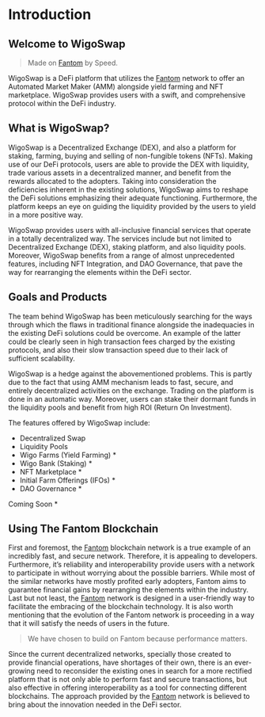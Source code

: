 # Introduction

## Welcome to WigoSwap

> Made on [Fantom](https://fantom.foundation) by Speed.

WigoSwap is a DeFi platform that utilizes the [Fantom](https://fantom.foundation) network to offer an Automated Market Maker (AMM) alongside yield farming and NFT marketplace. WigoSwap provides users with a swift, and comprehensive protocol within the DeFi industry.

## **What is WigoSwap?**

WigoSwap is a Decentralized Exchange (DEX), and also a platform for staking, farming, buying and selling of non-fungible tokens (NFTs). Making use of our DeFi protocols, users are able to provide the DEX with liquidity, trade various assets in a decentralized manner, and benefit from the rewards allocated to the adopters. Taking into consideration the deficiencies inherent in the existing solutions, WigoSwap aims to reshape the DeFi solutions emphasizing their adequate functioning. Furthermore, the platform keeps an eye on guiding the liquidity provided by the users to yield in a more positive way.&#x20;

WigoSwap provides users with all-inclusive financial services that operate in a totally decentralized way. The services include but not limited to Decentralized Exchange (DEX), staking platform, and also liquidity pools. Moreover, WigoSwap benefits from a range of almost unprecedented features, including NFT Integration, and DAO Governance, that pave the way for rearranging the elements within the DeFi sector.&#x20;

## **Goals and Products**

The team behind WigoSwap has been meticulously searching for the ways through which the flaws in traditional finance alongside the inadequacies in the existing DeFi solutions could be overcome. An example of the latter could be clearly seen in high transaction fees charged by the existing protocols, and also their slow transaction speed due to their lack of sufficient scalability.

WigoSwap is a hedge against the abovementioned problems. This is partly due to the fact that using AMM mechanism leads to fast, secure, and entirely decentralized activities on the exchange. Trading on the platform is done in an automatic way. Moreover, users can stake their dormant funds in the liquidity pools and benefit from high ROI (Return On Investment). &#x20;

The features offered by WigoSwap include:

* Decentralized Swap
* Liquidity Pools
* Wigo Farms (Yield Farming) \*
* Wigo Bank (Staking) \*&#x20;
* NFT Marketplace \*&#x20;
* Initial Farm Offerings (IFOs) \*
* DAO Governance \*

Coming Soon \*

## **Using The Fantom Blockchain**

First and foremost, the [Fantom](https://fantom.foundation) blockchain network is a true example of an incredibly fast, and secure network. Therefore, it is appealing to developers. Furthermore, it’s reliability and interoperability provide users with a network to participate in without worrying about the possible barriers. While most of the similar networks have mostly profited early adopters, Fantom aims to guarantee financial gains by rearranging the elements within the industry. Last but not least, the [Fantom](https://fantom.foundation) network is designed in a user-friendly way to facilitate the embracing of the blockchain technology. It is also worth mentioning that the evolution of the Fantom network is proceeding in a way that it will satisfy the needs of users in the future.&#x20;

> We have chosen to build on Fantom because performance matters.

Since the current decentralized networks, specially those created to provide financial operations, have shortages of their own, there is an ever-growing need to reconsider the existing ones in search for a more rectified platform that is not only able to perform fast and secure transactions, but also effective in offering interoperability as a tool for connecting different blockchains. The approach provided by the [Fantom](https://fantom.foundation) network is believed to bring about the innovation needed in the DeFi sector.&#x20;

